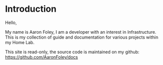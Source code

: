 # Introduction

Hello,

My name is Aaron Foley, I am a developer with an interest in Infrastructure.
This is my collection of guide and documentation for various projects within my Home Lab.

This site is read-only, the source code is maintained on my github:
<https://github.com/AaronFoley/docs>
